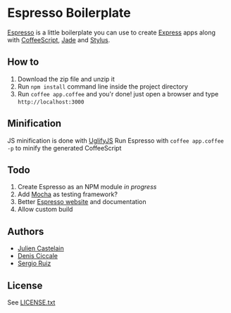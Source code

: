# Espresso Boilerplate

[Espresso](http://www.espressoboilerplate.org) is a little boilerplate you can use to create [Express](http://www.expressjs.com) apps along with [CoffeeScript](http://www.coffeescript.org), [Jade](http://jade-lang.com/) and [Stylus](http://learnboost.github.com/stylus).


## How to
1. Download the zip file and unzip it
2. Run `npm install` command line inside the project directory
3. Run `coffee app.coffee` and you'r done! just open a browser and type `http://localhost:3000`


## Minification
JS minification is done with [UglifyJS](https://github.com/mishoo/UglifyJS)
Run Espresso with `coffee app.coffee -p` to minify the generated CoffeeScript


## Todo
1. Create Espresso as an NPM module *in progress*
2. Add [Mocha](http://visionmedia.github.com/mocha) as testing framework?
3. Better [Espresso website](http://www.espressoboilerplate.org) and documentation
4. Allow custom build


## Authors
- [Julien Castelain](http://twitter.com/__juju__)
- [Denis Ciccale](http://twitter.com/tdecs)
- [Sergio Ruiz](http://twitter.com/serginator)


## License
See [LICENSE.txt](https://raw.github.com/dciccale/espresso-boilerplate/master/LICENSE.txt)